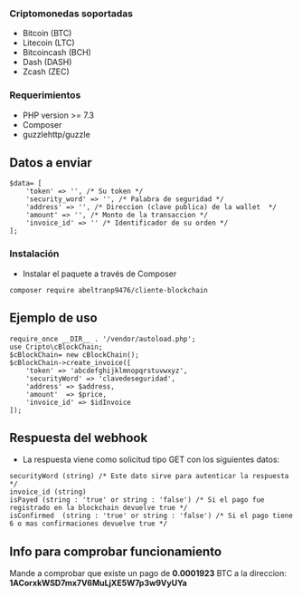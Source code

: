 ### Criptomonedas soportadas

- Bitcoin (BTC)
- Litecoin (LTC)
- Bitcoincash (BCH)
- Dash (DASH)
- Zcash (ZEC)

### Requerimientos

- PHP version >= 7.3
- Composer
- guzzlehttp/guzzle

## Datos a enviar

```
$data= [
    'token' => '', /* Su token */
    'security_word' => '', /* Palabra de seguridad */
    'address' => '', /* Direccion (clave publica) de la wallet  */
    'amount' => '', /* Monto de la transaccion */
    'invoice_id' => '' /* Identificador de su orden */
];

```

### Instalación
- Instalar el paquete a través de Composer

```
composer require abeltranp9476/cliente-blockchain
```

## Ejemplo de uso 

```
require_once __DIR__ . '/vendor/autoload.php';
use Cripto\cBlockChain;
$cBlockChain= new cBlockChain();
$cBlockChain->create_invoice([
    'token' => 'abcdefghijklmnopqrstuvwxyz',
    'securityWord' => 'clavedeseguridad',
    'address' => $address,
    'amount'  => $price,
    'invoice_id' => $idInvoice
]);

```


## Respuesta del webhook

- La respuesta viene como solicitud tipo GET con los siguientes datos:

```
securityWord (string) /* Este dato sirve para autenticar la respuesta */
invoice_id (string) 
isPayed (string : 'true' or string : 'false') /* Si el pago fue registrado en la blockchain devuelve true */
isConfirmed  (string : 'true' or string : 'false') /* Si el pago tiene 6 o mas confirmaciones devuelve true */

```

## Info para comprobar funcionamiento

Mande a comprobar que existe un pago de **0.0001923** BTC a la direccion: **1ACorxkWSD7mx7V6MuLjXE5W7p3w9VyUYa**